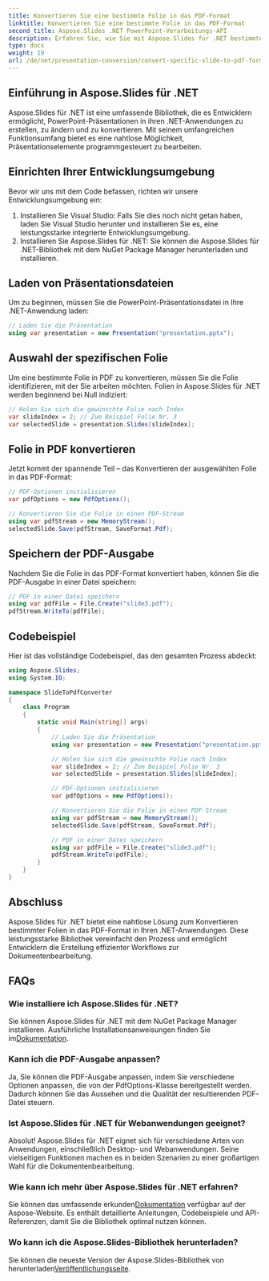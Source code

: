 ```yaml
---
title: Konvertieren Sie eine bestimmte Folie in das PDF-Format
linktitle: Konvertieren Sie eine bestimmte Folie in das PDF-Format
second_title: Aspose.Slides .NET PowerPoint-Verarbeitungs-API
description: Erfahren Sie, wie Sie mit Aspose.Slides für .NET bestimmte PowerPoint-Folien in das PDF-Format konvertieren. Schritt-für-Schritt-Anleitung mit Codebeispielen.
type: docs
weight: 19
url: /de/net/presentation-conversion/convert-specific-slide-to-pdf-format/
---
```


## Einführung in Aspose.Slides für .NET

Aspose.Slides für .NET ist eine umfassende Bibliothek, die es Entwicklern ermöglicht, PowerPoint-Präsentationen in ihren .NET-Anwendungen zu erstellen, zu ändern und zu konvertieren. Mit seinem umfangreichen Funktionsumfang bietet es eine nahtlose Möglichkeit, Präsentationselemente programmgesteuert zu bearbeiten.

## Einrichten Ihrer Entwicklungsumgebung

Bevor wir uns mit dem Code befassen, richten wir unsere Entwicklungsumgebung ein:

1. Installieren Sie Visual Studio: Falls Sie dies noch nicht getan haben, laden Sie Visual Studio herunter und installieren Sie es, eine leistungsstarke integrierte Entwicklungsumgebung.
2. Installieren Sie Aspose.Slides für .NET: Sie können die Aspose.Slides für .NET-Bibliothek mit dem NuGet Package Manager herunterladen und installieren.

## Laden von Präsentationsdateien

Um zu beginnen, müssen Sie die PowerPoint-Präsentationsdatei in Ihre .NET-Anwendung laden:

```csharp
// Laden Sie die Präsentation
using var presentation = new Presentation("presentation.pptx");
```

## Auswahl der spezifischen Folie

Um eine bestimmte Folie in PDF zu konvertieren, müssen Sie die Folie identifizieren, mit der Sie arbeiten möchten. Folien in Aspose.Slides für .NET werden beginnend bei Null indiziert:

```csharp
// Holen Sie sich die gewünschte Folie nach Index
var slideIndex = 2; // Zum Beispiel Folie Nr. 3
var selectedSlide = presentation.Slides[slideIndex];
```

## Folie in PDF konvertieren

Jetzt kommt der spannende Teil – das Konvertieren der ausgewählten Folie in das PDF-Format:

```csharp
// PDF-Optionen initialisieren
var pdfOptions = new PdfOptions();

// Konvertieren Sie die Folie in einen PDF-Stream
using var pdfStream = new MemoryStream();
selectedSlide.Save(pdfStream, SaveFormat.Pdf);
```

## Speichern der PDF-Ausgabe

Nachdem Sie die Folie in das PDF-Format konvertiert haben, können Sie die PDF-Ausgabe in einer Datei speichern:

```csharp
// PDF in einer Datei speichern
using var pdfFile = File.Create("slide3.pdf");
pdfStream.WriteTo(pdfFile);
```

## Codebeispiel

Hier ist das vollständige Codebeispiel, das den gesamten Prozess abdeckt:

```csharp
using Aspose.Slides;
using System.IO;

namespace SlideToPdfConverter
{
    class Program
    {
        static void Main(string[] args)
        {
            // Laden Sie die Präsentation
            using var presentation = new Presentation("presentation.pptx");

            // Holen Sie sich die gewünschte Folie nach Index
            var slideIndex = 2; // Zum Beispiel Folie Nr. 3
            var selectedSlide = presentation.Slides[slideIndex];

            // PDF-Optionen initialisieren
            var pdfOptions = new PdfOptions();

            // Konvertieren Sie die Folie in einen PDF-Stream
            using var pdfStream = new MemoryStream();
            selectedSlide.Save(pdfStream, SaveFormat.Pdf);

            // PDF in einer Datei speichern
            using var pdfFile = File.Create("slide3.pdf");
            pdfStream.WriteTo(pdfFile);
        }
    }
}
```

## Abschluss

Aspose.Slides für .NET bietet eine nahtlose Lösung zum Konvertieren bestimmter Folien in das PDF-Format in Ihren .NET-Anwendungen. Diese leistungsstarke Bibliothek vereinfacht den Prozess und ermöglicht Entwicklern die Erstellung effizienter Workflows zur Dokumentenbearbeitung.

## FAQs

### Wie installiere ich Aspose.Slides für .NET?

 Sie können Aspose.Slides für .NET mit dem NuGet Package Manager installieren. Ausführliche Installationsanweisungen finden Sie im[Dokumentation](https://docs.aspose.com/slides/net/installation/).

### Kann ich die PDF-Ausgabe anpassen?

Ja, Sie können die PDF-Ausgabe anpassen, indem Sie verschiedene Optionen anpassen, die von der PdfOptions-Klasse bereitgestellt werden. Dadurch können Sie das Aussehen und die Qualität der resultierenden PDF-Datei steuern.

### Ist Aspose.Slides für .NET für Webanwendungen geeignet?

Absolut! Aspose.Slides für .NET eignet sich für verschiedene Arten von Anwendungen, einschließlich Desktop- und Webanwendungen. Seine vielseitigen Funktionen machen es in beiden Szenarien zu einer großartigen Wahl für die Dokumentenbearbeitung.

### Wie kann ich mehr über Aspose.Slides für .NET erfahren?

 Sie können das umfassende erkunden[Dokumentation](https://reference.aspose.com/slides/net/) verfügbar auf der Aspose-Website. Es enthält detaillierte Anleitungen, Codebeispiele und API-Referenzen, damit Sie die Bibliothek optimal nutzen können.

### Wo kann ich die Aspose.Slides-Bibliothek herunterladen?

 Sie können die neueste Version der Aspose.Slides-Bibliothek von herunterladen[Veröffentlichungsseite](https://releases.aspose.com/slides/net/).